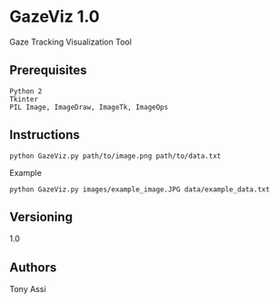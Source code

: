 # GazeViz 1.0

Gaze Tracking Visualization Tool

## Prerequisites

```
Python 2
Tkinter
PIL Image, ImageDraw, ImageTk, ImageOps
```

## Instructions

```
python GazeViz.py path/to/image.png path/to/data.txt
```

Example
```
python GazeViz.py images/example_image.JPG data/example_data.txt
```

## Versioning

1.0

## Authors

Tony Assi






